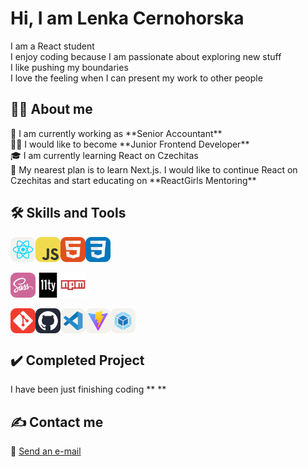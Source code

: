 <h1>Hi, I am Lenka Cernohorska</h1>

<div>I am a React student</div>
<div>I enjoy coding because I am passionate about exploring new stuff</div>
<div>I like pushing my boundaries</div>
<div>I love the feeling when I can present my work to other people</div>


## 🙋‍♀️ About me

<div>🏢 I am currently working as **Senior Accountant**</div>
<div>👨‍💻 I would like to become **Junior Frontend Developer**</div>
<div>🎓 I am currently learning React on Czechitas</div>
<div>🎯 My nearest plan is to learn Next.js. I would like to continue React on Czechitas and start educating on **ReactGirls Mentoring**</div>


## 🛠️ Skills and Tools

<div style="display: flex">
    <img src="/img/React-Light.svg" alt="react-icon" width="40" height="40">
    <img src="/img/JavaScript.svg" alt="js-icon" width="40" height="40">
    <img src="/img/HTML.svg" alt="html-icon" width="40" height="40">
    <img src="/img/CSS.svg" alt="css-icon" width="40" height="40">
</div>

</br>

<div style="display: flex">
    <img src="/img/Sass.svg" alt="sass-icon" width="40" height="40">
    <img src="/img/eleventy.svg" alt="11ty-icon" width="40" height="40">
    <img src="/img/npm.svg" alt="npm-icon" width="40" height="40">
</div>

</br>

<div style="display: flex">
    <img src="/img/Git.svg" alt="git-icon" width="40" height="40">
    <img src="/img/Github-Dark.svg" alt="github-icon" width="40" height="40">
    <img src="/img/VSCode-Light.svg" alt="vscode-icon" width="40" height="40">
    <img src="/img/Vite-Light.svg" alt="vite-icon" width="40" height="40">
    <img src="/img/Webpack-Light.svg" alt="webpack-icon" width="40" height="40">
</div>


## :heavy_check_mark: Completed Project

I have been just finishing coding ** ** 


## ✍ Contact me

📧 [Send an e-mail](mailto:cernohorska.lc@gmail.com)
